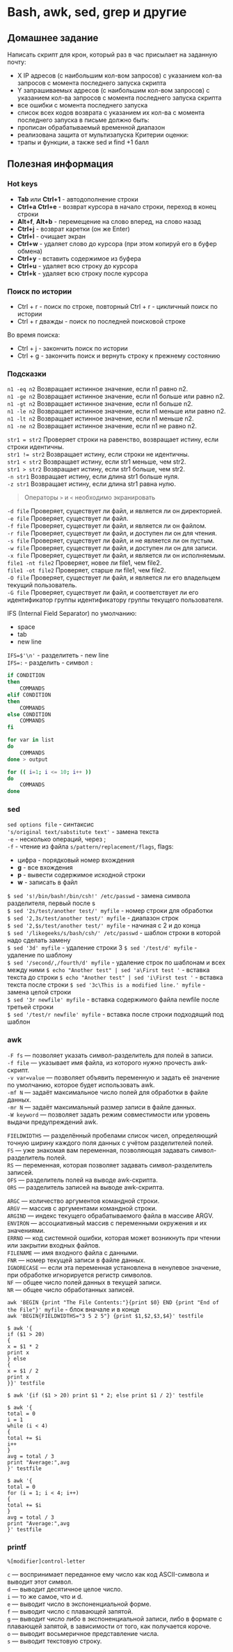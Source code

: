 # Bash, awk, sed, grep и другие

## Домашнее задание

Написать скрипт для крон, который раз в час присылает на заданную почту:
- X IP адресов (с наибольшим кол-вом запросов) с указанием кол-ва запросов c момента последнего запуска скрипта
- Y запрашиваемых адресов (с наибольшим кол-вом запросов) с указанием кол-ва запросов c момента последнего запуска скрипта
- все ошибки c момента последнего запуска
- список всех кодов возврата с указанием их кол-ва с момента последнего запуска
в письме должно быть:
- прописан обрабатываемый временной диапазон
- реализована защита от мультизапуска
Критерии оценки:
- трапы и функции, а также sed и find +1 балл

## Полезная информация

### Hot keys

* **Tab** или **Ctrl+1** - автодополнение строки
* **Ctrl+a** **Ctrl+e** - возврат курсора в начало строки, переход в конец строки
* **Alt+f**, **Alt+b** - перемещение на слово вперед, на слово назад
* **Ctrl+j** - возврат каретки (он же Enter)
* **Ctrl+l** - очищает экран
* **Ctrl+w** - удаляет слово до курсора (при этом копируй его в буфер обмена)
* **Ctrl+y** - вставить содержимое из буфера
* **Ctrl+u** - удаляет всю строку до курсора
* **Ctrl+k** - удаляет всю строку после курсора

### Поиск по истории

* Ctrl + r - поиск по строке, повторный Ctrl + r - цикличный поиск по истории
* Ctrl + r дважды - поиск по последней поисковой строке

Во время поиска:
* Ctrl + j - закончить поиск по истории
* Ctrl + g - закончить поиск и вернуть строку к прежнему состоянию

### Подсказки

`n1 -eq n2` Возвращает истинное значение, если n1 равно n2.  
`n1 -ge n2` Возвращает истинное значение, если n1 больше или равно n2.  
`n1 -gt n2` Возвращает истинное значение, если n1 больше n2.  
`n1 -le n2` Возвращает истинное значение, если n1 меньше или равно n2.  
`n1 -lt n2` Возвращает истинное значение, если n1 меньше n2.  
`n1 -ne n2` Возвращает истинное значение, если n1 не равно n2.  

`str1 = str2` Проверяет строки на равенство, возвращает истину, если строки идентичны.  
`str1 != str2` Возвращает истину, если строки не идентичны.  
`str1 < str2` Возвращает истину, если str1 меньше, чем str2.  
`str1 > str2` Возвращает истину, если str1 больше, чем str2.  
`-n str1` Возвращает истину, если длина str1 больше нуля.  
`-z str1` Возвращает истину, если длина str1 равна нулю.  

> Операторы `>` и `<` необходимо экранировать

`-d file` Проверяет, существует ли файл, и является ли он директорией.  
`-e file` Проверяет, существует ли файл.  
`-f file` Проверяет, существует ли файл, и является ли он файлом.  
`-r file` Проверяет, существует ли файл, и доступен ли он для чтения.  
`-s file` Проверяет, существует ли файл, и не является ли он пустым.  
`-w file` Проверяет, существует ли файл, и доступен ли он для записи.  
`-x file` Проверяет, существует ли файл, и является ли он исполняемым.  
`file1 -nt file2` Проверяет, новее ли file1, чем file2.  
`file1 -ot file2` Проверяет, старше ли file1, чем file2.  
`-O file` Проверяет, существует ли файл, и является ли его владельцем текущий пользователь.  
`-G file` Проверяет, существует ли файл, и соответствует ли его идентификатор группы идентификатору группы текущего пользователя.  

IFS (Internal Field Separator) по умолчанию:
* space
* tab
* new line

`IFS=$'\n'` - разделитеть - new line  
`IFS=:` - разделить - символ `:`  

```bash
if CONDITION
then
    COMMANDS
elif CONDITION
then
    COMMANDS
else CONDITION
    COMMANDS
fi
```
```bash
for var in list
do
    COMMANDS
done > output
```
```bash
for (( i=1; i <= 10; i++ ))
do
    COMMANDS
done
```
### sed

`sed options file` - синтаксис  
`'s/original text/sabstitute text'` - замена текста  
`-e` - несколько операций, через ;  
`-f` - чтение из файла
`s/pattern/replacement/flags`, flags:
 * цифра - порядковый номер вхождения
 * **g** - все вхождения
 * **p** - вывести содержимое исходной строки
 * **w** - записать в файл  

`$ sed 's!/bin/bash!/bin/csh!' /etc/passwd` - замена символа разделителя, первый после s  
`$ sed '2s/test/another test/' myfile` - номер строки для обработки  
`$ sed '2,3s/test/another test/' myfile` - диапазон строк  
`$ sed '2,$s/test/another test/' myfile` - начиная с 2 и до конца  
`$ sed '/likegeeks/s/bash/csh/' /etc/passwd` - шаблон строки в которой надо сделать замену  
`$ sed '3d' myfile` - удаление строки 3
`$ sed '/test/d' myfile` - удаление по шаблону  
`$ sed '/second/,/fourth/d' myfile` - удаление строк по шаблонам и всех между ними
`$ echo "Another test" | sed 'a\First test '` - вставка текста до строки
`$ echo "Another test" | sed 'i\First test '` - вставка текста после строки
`$ sed '3c\This is a modified line.' myfile` - замена целой строки  
`$ sed '3r newfile' myfile` - вставка содержимого файла newfile после третьей строки  
`$ sed '/test/r newfile' myfile` - вставка после строки подходящий под шаблон  

### awk

`-F fs` — позволяет указать символ-разделитель для полей в записи.  
`-f file` — указывает имя файла, из которого нужно прочесть awk-скрипт.  
`-v var=value` — позволяет объявить переменную и задать её значение по умолчанию, которое будет использовать awk.  
`-mf N` — задаёт максимальное число полей для обработки в файле данных.  
`-mr N` — задаёт максимальный размер записи в файле данных.  
`-W keyword` — позволяет задать режим совместимости или уровень выдачи предупреждений awk.  

`FIELDWIDTHS` — разделённый пробелами список чисел, определяющий точную ширину каждого поля данных с учётом разделителей полей.  
`FS` — уже знакомая вам переменная, позволяющая задавать символ-разделитель полей.  
`RS` — переменная, которая позволяет задавать символ-разделитель записей.  
`OFS` — разделитель полей на выводе awk-скрипта.  
`ORS` — разделитель записей на выводе awk-скрипта.  

`ARGC` — количество аргументов командной строки.  
`ARGV` — массив с аргументами командной строки.  
`ARGIND` — индекс текущего обрабатываемого файла в массиве ARGV.  
`ENVIRON` — ассоциативный массив с переменными окружения и их значениями.  
`ERRNO` — код системной ошибки, которая может возникнуть при чтении или закрытии входных файлов.  
`FILENAME` — имя входного файла с данными.  
`FNR` — номер текущей записи в файле данных.  
`IGNORECASE` — если эта переменная установлена в ненулевое значение, при обработке игнорируется регистр символов.  
`NF` — общее число полей данных в текущей записи.  
`NR` — общее число обработанных записей.  

`awk 'BEGIN {print "The File Contents:"}{print $0} END {print "End of the File"}' myfile` - блок вначале и в конце  
`awk 'BEGIN{FIELDWIDTHS="3 5 2 5"} {print $1,$2,$3,$4}' testfile`  
```
$ awk '{
if ($1 > 20)
{
x = $1 * 2
print x
} else
{
x = $1 / 2
print x
}}' testfile
```
`$ awk '{if ($1 > 20) print $1 * 2; else print $1 / 2}' testfile`  

```
$ awk '{
total = 0
i = 1
while (i < 4)
{
total += $i
i++
}
avg = total / 3
print "Average:",avg
}' testfile
```
```
$ awk '{
total = 0
for (i = 1; i < 4; i++)
{
total += $i
}
avg = total / 3
print "Average:",avg
}' testfile
```

### printf

`%[modifier]control-letter`

`c` — воспринимает переданное ему число как код ASCII-символа и выводит этот символ.  
`d` — выводит десятичное целое число.  
`i` — то же самое, что и d.   
`e` — выводит число в экспоненциальной форме.  
`f` — выводит число с плавающей запятой.  
`g` — выводит число либо в экспоненциальной записи, либо в формате с плавающей запятой, в зависимости от того, как получается короче.  
`o` — выводит восьмеричное представление числа.  
`s` — выводит текстовую строку.  
